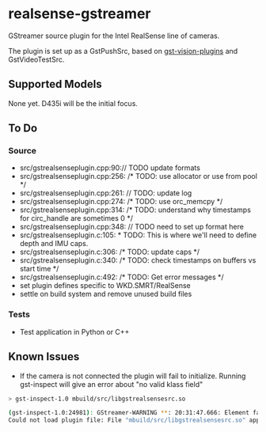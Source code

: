 # realsense-gstreamer

GStreamer source plugin for the Intel RealSense line of cameras. 

The plugin is set up as a GstPushSrc, based on [gst-vision-plugins](https://github.com/joshdoe/gst-plugins-vision) and GstVideoTestSrc.

## Supported Models
None yet. D435i will be the initial focus.

## To Do
### Source
- src/gstrealsenseplugin.cpp:90:// TODO update formats
- src/gstrealsenseplugin.cpp:256:  /* TODO: use allocator or use from pool */
- src/gstrealsenseplugin.cpp:261:  // TODO: update log
- src/gstrealsenseplugin.cpp:274:  /* TODO: use orc_memcpy */
- src/gstrealsenseplugin.cpp:314:  /* TODO: understand why timestamps for circ_handle are sometimes 0 */
- src/gstrealsenseplugin.cpp:348:  // TODO need to set up format here
- src/gstrealsenseplugin.c:105: *  TODO: This is where we'll need to define depth and IMU caps.
- src/gstrealsenseplugin.c:306:  /* TODO: update caps */
- src/gstrealsenseplugin.c:340:  /* TODO: check timestamps on buffers vs start time */
- src/gstrealsenseplugin.c:492:  /* TODO: Get error messages */
- set plugin defines specific to WKD.SMRT/RealSense
- settle on build system and remove unused build files
### Tests
- Test application in Python or C++

## Known Issues
- If the camera is not connected the plugin will fail to initialize. Running gst-inspect will give an error about "no valid klass field"

```bash
> gst-inspect-1.0 mbuild/src/libgstrealsensesrc.so

(gst-inspect-1.0:24981): GStreamer-WARNING **: 20:31:47.666: Element factory metadata for 'realsensesrc' has no valid klass field
Could not load plugin file: File "mbuild/src/libgstrealsensesrc.so" appears to be a GStreamer plugin, but it failed to initialize
```